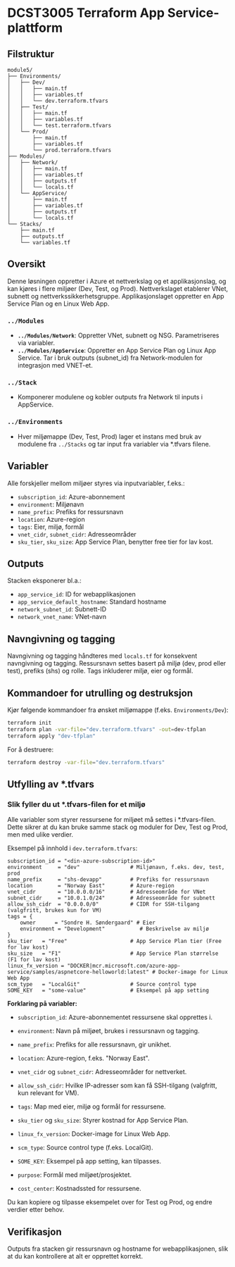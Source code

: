 # DCST3005 Terraform App Service-plattform

## Filstruktur

```
module5/
├── Environments/
│   ├── Dev/
│   │   ├── main.tf
│   │   ├── variables.tf
│   │   └── dev.terraform.tfvars
│   ├── Test/
│   │   ├── main.tf
│   │   ├── variables.tf
│   │   └── test.terraform.tfvars
│   └── Prod/
│       ├── main.tf
│       ├── variables.tf
│       └── prod.terraform.tfvars
├── Modules/
│   ├── Network/
│   │   ├── main.tf
│   │   ├── variables.tf
│   │   ├── outputs.tf
│   │   └── locals.tf
│   └── AppService/
│       ├── main.tf
│       ├── variables.tf
│       ├── outputs.tf
│       └── locals.tf
└── Stacks/
    ├── main.tf
    ├── outputs.tf
    └── variables.tf
```

## Oversikt

Denne løsningen oppretter i Azure et nettverkslag og et applikasjonslag, og kan kjøres i flere miljøer (Dev, Test, og Prod). Nettverkslaget etablerer VNet, subnett og nettverkssikkerhetsgruppe. Applikasjonslaget oppretter en App Service Plan og en Linux Web App.

### `../Modules`
- **`../Modules/Network`**: Oppretter VNet, subnett og NSG. Parametriseres via variabler.
- **`../Modules/AppService`**: Oppretter en App Service Plan og Linux App Service. Tar i bruk outputs (subnet_id) fra Network-modulen for integrasjon med VNET-et.

### `../Stack`
- Komponerer modulene og kobler outputs fra Network til inputs i AppService.

### `../Environments`
- Hver miljømappe (Dev, Test, Prod) lager et instans med bruk av modulene fra `../Stacks` og tar input fra variabler via *.tfvars filene.

## Variabler
Alle forskjeller mellom miljøer styres via inputvariabler, f.eks.:
- `subscription_id`: Azure-abonnement
- `environment`: Miljønavn
- `name_prefix`: Prefiks for ressursnavn
- `location`: Azure-region
- `tags`: Eier, miljø, formål
- `vnet_cidr`, `subnet_cidr`: Adresseområder
- `sku_tier`, `sku_size`: App Service Plan, benytter free tier for lav kost.

## Outputs
Stacken eksponerer bl.a.:
- `app_service_id`: ID for webapplikasjonen
- `app_service_default_hostname`: Standard hostname
- `network_subnet_id`: Subnett-ID
- `network_vnet_name`: VNet-navn

## Navngivning og tagging
Navngivning og tagging håndteres med `locals.tf` for konsekvent navngivning og tagging. Ressursnavn settes basert på miljø (dev, prod eller test), prefiks (shs) og rolle. Tags inkluderer miljø, eier og formål.

## Kommandoer for utrulling og destruksjon

Kjør følgende kommandoer fra ønsket miljømappe (f.eks. `Environments/Dev`):

```sh
terraform init
terraform plan -var-file="dev.terraform.tfvars" -out=dev-tfplan
terraform apply "dev-tfplan"
```

For å destruere:
```sh
terraform destroy -var-file="dev.terraform.tfvars"
```

## Utfylling av *.tfvars

### Slik fyller du ut *.tfvars-filen for et miljø

Alle variabler som styrer ressursene for miljøet må settes i *.tfvars-filen. Dette sikrer at du kan bruke samme stack og moduler for Dev, Test og Prod, men med ulike verdier.

Eksempel på innhold i `dev.terraform.tfvars`:

```hcl
subscription_id = "<din-azure-subscription-id>"
environment     = "dev"                # Miljønavn, f.eks. dev, test, prod
name_prefix     = "shs-devapp"         # Prefiks for ressursnavn
location        = "Norway East"        # Azure-region
vnet_cidr       = "10.0.0.0/16"        # Adresseområde for VNet
subnet_cidr     = "10.0.1.0/24"        # Adresseområde for subnett
allow_ssh_cidr  = "0.0.0.0/0"          # CIDR for SSH-tilgang (valgfritt, brukes kun for VM)
tags = {
    owner      = "Sondre H. Søndergaard" # Eier
    environment = "Development"           # Beskrivelse av miljø
}
sku_tier   = "Free"                    # App Service Plan tier (Free for lav kost)
sku_size   = "F1"                      # App Service Plan størrelse (F1 for lav kost)
linux_fx_version = "DOCKER|mcr.microsoft.com/azure-app-service/samples/aspnetcore-helloworld:latest" # Docker-image for Linux Web App
scm_type   = "LocalGit"                # Source control type
SOME_KEY   = "some-value"              # Eksempel på app setting
```

**Forklaring på variabler:**
- `subscription_id`: Azure-abonnementet ressursene skal opprettes i.
- `environment`: Navn på miljøet, brukes i ressursnavn og tagging.
- `name_prefix`: Prefiks for alle ressursnavn, gir unikhet.
- `location`: Azure-region, f.eks. "Norway East".
- `vnet_cidr` og `subnet_cidr`: Adresseområder for nettverket.
- `allow_ssh_cidr`: Hvilke IP-adresser som kan få SSH-tilgang (valgfritt, kun relevant for VM).
- `tags`: Map med eier, miljø og formål for ressursene.
- `sku_tier` og `sku_size`: Styrer kostnad for App Service Plan.
- `linux_fx_version`: Docker-image for Linux Web App.
- `scm_type`: Source control type (f.eks. LocalGit).
- `SOME_KEY`: Eksempel på app setting, kan tilpasses.

- `purpose`: Formål med miljøet/prosjektet.
- `cost_center`: Kostnadssted for ressursene.

Du kan kopiere og tilpasse eksempelet over for Test og Prod, og endre verdier etter behov.


## Verifikasjon
Outputs fra stacken gir ressursnavn og hostname for webapplikasjonen, slik at du kan kontrollere at alt er opprettet korrekt.

